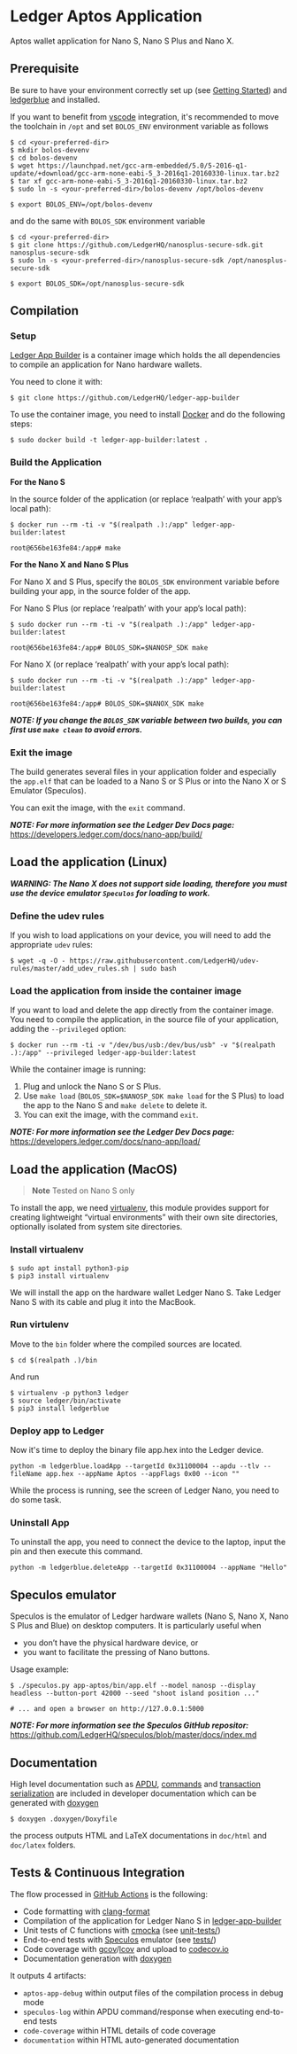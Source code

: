 # Ledger Aptos Application

Aptos wallet application for Nano S, Nano S Plus and Nano X.

## Prerequisite

Be sure to have your environment correctly set up (see [Getting Started](https://developers.ledger.com/docs/nano-app/introduction/)) and [ledgerblue](https://pypi.org/project/ledgerblue/) and installed.

If you want to benefit from [vscode](https://code.visualstudio.com/) integration, it's recommended to move the toolchain in `/opt` and set `BOLOS_ENV` environment variable as follows

```shell
$ cd <your-preferred-dir>
$ mkdir bolos-devenv
$ cd bolos-devenv
$ wget https://launchpad.net/gcc-arm-embedded/5.0/5-2016-q1-update/+download/gcc-arm-none-eabi-5_3-2016q1-20160330-linux.tar.bz2
$ tar xf gcc-arm-none-eabi-5_3-2016q1-20160330-linux.tar.bz2
$ sudo ln -s <your-preferred-dir>/bolos-devenv /opt/bolos-devenv
```

```shell
$ export BOLOS_ENV=/opt/bolos-devenv
```

and do the same with `BOLOS_SDK` environment variable

```shell
$ cd <your-preferred-dir>
$ git clone https://github.com/LedgerHQ/nanosplus-secure-sdk.git nanosplus-secure-sdk
$ sudo ln -s <your-preferred-dir>/nanosplus-secure-sdk /opt/nanosplus-secure-sdk
```

```shell
$ export BOLOS_SDK=/opt/nanosplus-secure-sdk
```

## Compilation

### Setup

[Ledger App Builder](https://github.com/LedgerHQ/ledger-app-builder) is a container image which holds the all dependencies to compile an application for Nano hardware wallets.

You need to clone it with:

```shell
$ git clone https://github.com/LedgerHQ/ledger-app-builder
```

To use the container image, you need to install [Docker](https://docs.docker.com/get-docker/) and do the following steps:

```shell
$ sudo docker build -t ledger-app-builder:latest .
```

### Build the Application

**For the Nano S**

In the source folder of the application (or replace ‘realpath’ with your app’s local path):

```shell
$ docker run --rm -ti -v "$(realpath .):/app" ledger-app-builder:latest

root@656be163fe84:/app# make
```

**For the Nano X and Nano S Plus**

For Nano X and S Plus, specify the `BOLOS_SDK` environment variable before building your app, in the source folder of the app.

For Nano S Plus (or replace ‘realpath’ with your app’s local path):

```shell
$ sudo docker run --rm -ti -v "$(realpath .):/app" ledger-app-builder:latest

root@656be163fe84:/app# BOLOS_SDK=$NANOSP_SDK make
```

For Nano X (or replace ‘realpath’ with your app’s local path):

```shell
$ sudo docker run --rm -ti -v "$(realpath .):/app" ledger-app-builder:latest

root@656be163fe84:/app# BOLOS_SDK=$NANOX_SDK make
```

_**NOTE: If you change the `BOLOS_SDK` variable between two builds, you can first use `make clean` to avoid errors.**_

### Exit the image

The build generates several files in your application folder and especially the `app.elf` that can be loaded to a Nano S or S Plus or into the Nano X or S Emulator (Speculos).

You can exit the image, with the `exit` command.

_**NOTE: For more information see the Ledger Dev Docs page:**_
https://developers.ledger.com/docs/nano-app/build/

## Load the application (Linux)

_**WARNING: The Nano X does not support side loading, therefore you must use the device emulator `Speculos` for loading to work.**_

### Define the udev rules

If you wish to load applications on your device, you will need to add the appropriate `udev` rules:

```shell
$ wget -q -O - https://raw.githubusercontent.com/LedgerHQ/udev-rules/master/add_udev_rules.sh | sudo bash
```

### Load the application from inside the container image

If you want to load and delete the app directly from the container image. You need to compile the application, in the source file of your application, adding the `--privileged` option:

```shell
$ docker run --rm -ti -v "/dev/bus/usb:/dev/bus/usb" -v "$(realpath .):/app" --privileged ledger-app-builder:latest
```

While the container image is running:

1. Plug and unlock the Nano S or S Plus.
2. Use `make load` (`BOLOS_SDK=$NANOSP_SDK make load` for the S Plus) to load the app to the Nano S and `make delete` to delete it.
3. You can exit the image, with the command `exit`.

_**NOTE: For more information see the Ledger Dev Docs page:**_
https://developers.ledger.com/docs/nano-app/load/

## Load the application (MacOS)

> **Note**
> Tested on Nano S only

To install the app, we need [virtualenv](https://docs.python.org/3/library/venv.html), this module provides support for creating lightweight “virtual environments” with their own site directories, optionally isolated from system site directories.

### Install virtualenv

```shell
$ sudo apt install python3-pip
$ pip3 install virtualenv
```

We will install the app on the hardware wallet Ledger Nano S. Take Ledger Nano S with its cable and plug it into the MacBook.

### Run virtulenv

Move to the `bin` folder where the compiled sources are located.

```shell
$ cd $(realpath .)/bin
```

And run

```shell
$ virtualenv -p python3 ledger
$ source ledger/bin/activate
$ pip3 install ledgerblue
```

### Deploy app to Ledger

Now it's time to deploy the binary file app.hex into the Ledger device.

```shell
python -m ledgerblue.loadApp --targetId 0x31100004 --apdu --tlv --fileName app.hex --appName Aptos --appFlags 0x00 --icon ""
```

While the process is running, see the screen of Ledger Nano, you need to do some task.

### Uninstall App

To uninstall the app, you need to connect the device to the laptop, input the pin and then execute this command.

```shell
python -m ledgerblue.deleteApp --targetId 0x31100004 --appName "Hello"
```

## Speculos emulator

Speculos is the emulator of Ledger hardware wallets (Nano S, Nano X, Nano S Plus and Blue) on desktop computers. It is particularly useful when

- you don’t have the physical hardware device, or
- you want to facilitate the pressing of Nano buttons.

Usage example:

```shell
$ ./speculos.py app-aptos/bin/app.elf --model nanosp --display headless --button-port 42000 --seed "shoot island position ..."

# ... and open a browser on http://127.0.0.1:5000
```

_**NOTE: For more information see the Speculos GitHub repositor:**_
https://github.com/LedgerHQ/speculos/blob/master/docs/index.md

## Documentation

High level documentation such as [APDU](doc/APDU.md), [commands](doc/COMMANDS.md) and [transaction serialization](doc/TRANSACTION.md) are included in developer documentation which can be generated with [doxygen](https://www.doxygen.nl)

```shell
$ doxygen .doxygen/Doxyfile
```

the process outputs HTML and LaTeX documentations in `doc/html` and `doc/latex` folders.

## Tests & Continuous Integration

The flow processed in [GitHub Actions](https://github.com/features/actions) is the following:

- Code formatting with [clang-format](http://clang.llvm.org/docs/ClangFormat.html)
- Compilation of the application for Ledger Nano S in [ledger-app-builder](https://github.com/LedgerHQ/ledger-app-builder)
- Unit tests of C functions with [cmocka](https://cmocka.org/) (see [unit-tests/](unit-tests/))
- End-to-end tests with [Speculos](https://github.com/LedgerHQ/speculos) emulator (see [tests/](tests/))
- Code coverage with [gcov](https://gcc.gnu.org/onlinedocs/gcc/Gcov.html)/[lcov](http://ltp.sourceforge.net/coverage/lcov.php) and upload to [codecov.io](https://about.codecov.io)
- Documentation generation with [doxygen](https://www.doxygen.nl)

It outputs 4 artifacts:

- `aptos-app-debug` within output files of the compilation process in debug mode
- `speculos-log` within APDU command/response when executing end-to-end tests
- `code-coverage` within HTML details of code coverage
- `documentation` within HTML auto-generated documentation
